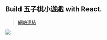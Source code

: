 ## Build 五子棋小遊戲 with React.

> [網站連結](https://ruofanwei.github.io/react-gobang/)

![](https://i.imgur.com/e3Q9zMJ.gif)
